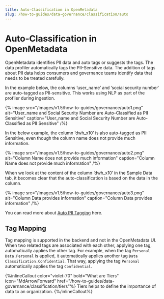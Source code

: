 ```yaml
---
title: Auto-Classification in OpenMetadata
slug: /how-to-guides/data-governance/classification/auto
---
```


# Auto-Classification in OpenMetadata

OpenMetadata identifies PII data and auto tags or suggests the tags. The data profiler automatically tags the PII-Sensitive data. The addition of tags about PII data helps consumers and governance teams identify data that needs to be treated carefully.

In the example below, the columns ‘user_name’ and ‘social security number’ are auto-tagged as PII-sensitive. This works using NLP as part of the profiler during ingestion.

{% image
src="/images/v1.5/how-to-guides/governance/auto1.png"
alt="User_name and Social Security Number are Auto-Classified as PII Sensitive"
caption="User_name and Social Security Number are Auto-Classified as PII Sensitive"
/%}

In the below example, the column ‘dwh_x10’ is also auto-tagged as PII Sensitive, even though the column name does not provide much information. 

{% image
src="/images/v1.5/how-to-guides/governance/auto2.png"
alt="Column Name does not provide much information"
caption="Column Name does not provide much information"
/%}

When we look at the content of the column ‘dwh_x10’ in the Sample Data tab, it becomes clear that the auto-classification is based on the data in the column.

{% image
src="/images/v1.5/how-to-guides/governance/auto3.png"
alt="Column Data provides information"
caption="Column Data provides information"
/%}

You can read more about [Auto PII Tagging](/how-to-guides/data-quality-observability/profiler/auto-pii-tagging) here.

## Tag Mapping

Tag mapping is supported in the backend and not in the OpenMetadata UI. When two related tags are associated with each other, applying one tag, automatically applies the other tag. For example, when the tag `Personal Data.Personal` is applied, it automatically applies another tag `Data Classification.Confidential`. That way, applying the tag `Personal` automatically applies the tag `Confidential`.

{%inlineCallout
  color="violet-70"
  bold="What are Tiers"
  icon="MdArrowForward"
  href="/how-to-guides/data-governance/classification/tiers"%}
  Tiers helps to define the importance of data to an organization.
{%/inlineCallout%}